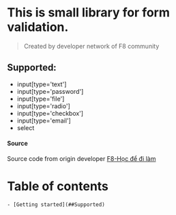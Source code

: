 # This is small library for form validation.
> Created by developer network of F8 community
## Supported: 
- input[type='text']
- input[type='password']
- input[type='file']
- input[type='radio']
- input[type='checkbox']
- input[type='email']
- select


#### Source 
Source code from origin developer [F8-Học để đi làm](https://codepen.io/ng-ngc-sn-the-bashful/pen/wvMNzKP)

# Table of contents
    - [Getting started](##Supported)
